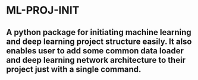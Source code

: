 # ML-PROJ-INIT

## A python package for initiating machine learning and deep learning project structure easily. It also enables user to add some common data loader and deep learning network architecture to their project just with a single command.

